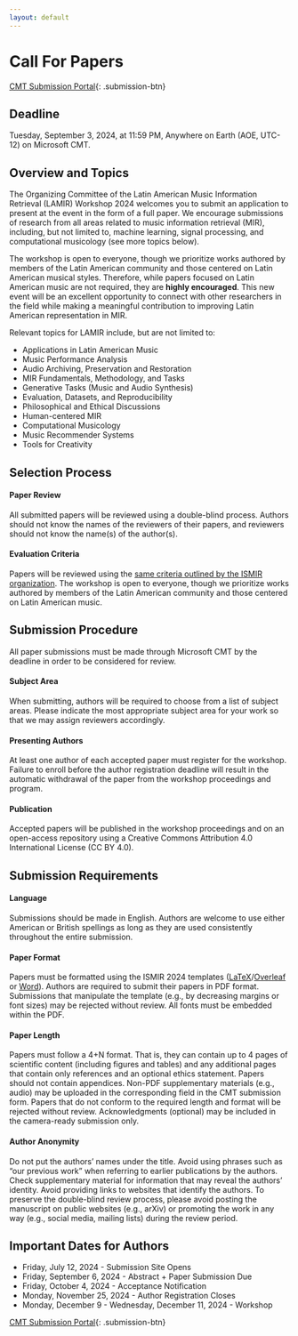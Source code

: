 ```yaml
---
layout: default
---
```


# Call For Papers

[CMT Submission Portal](https://cmt3.research.microsoft.com/LAMIR2024){: .submission-btn}

## Deadline
Tuesday, September 3, 2024, at 11:59 PM, Anywhere on Earth (AOE, UTC-12) on
Microsoft CMT.

## Overview and Topics
The Organizing Committee of the Latin American Music Information Retrieval
(LAMIR) Workshop 2024 welcomes you to submit an application to present at the
event in the form of a full paper. We encourage submissions of research from all
areas related to music information retrieval (MIR), including, but not limited
to, machine learning, signal processing, and computational musicology (see more
topics below).

The workshop is open to everyone, though we prioritize works authored by members
of the Latin American community and those centered on Latin American musical
styles. Therefore, while papers focused on Latin American music are not
required, they are **highly encouraged**. This new event will be an excellent
opportunity to connect with other researchers in the field while making a
meaningful contribution to improving Latin American representation in MIR.

Relevant topics for LAMIR include, but are not limited to:
* Applications in Latin American Music
* Music Performance Analysis
* Audio Archiving, Preservation and Restoration
* MIR Fundamentals, Methodology, and Tasks
* Generative Tasks (Music and Audio Synthesis)
* Evaluation, Datasets, and Reproducibility
* Philosophical and Ethical Discussions
* Human-centered MIR
* Computational Musicology
* Music Recommender Systems
* Tools for Creativity

## Selection Process

#### Paper Review
All submitted papers will be reviewed using a double-blind process. Authors
should not know the names of the reviewers of their papers, and reviewers should
not know the name(s) of the author(s).

#### Evaluation Criteria
Papers will be reviewed using the [same criteria outlined by the ISMIR
organization](https://ismir.net/reviewer-guidelines/).
The workshop is open to everyone, though we prioritize works
authored by members of the Latin American community and those centered on Latin
American music.

## Submission Procedure

All paper submissions must be made through Microsoft CMT by the deadline in
order to be considered for review.

#### Subject Area
When submitting, authors will be required to choose from a list of subject
areas. Please indicate the most appropriate subject area for your work so that
we may assign reviewers accordingly.

#### Presenting Authors
At least one author of each accepted paper must register for the workshop.
Failure to enroll before the author registration deadline will result in the
automatic withdrawal of the paper from the workshop proceedings and program.

#### Publication
Accepted papers will be published in the workshop proceedings and on an
open-access repository using a Creative Commons Attribution 4.0 International
License (CC BY 4.0).

## Submission Requirements

#### Language
Submissions should be made in English. Authors are welcome to use either
American or British spellings as long as they are used consistently throughout
the entire submission.

#### Paper Format
Papers must be formatted using the ISMIR 2024 templates
([LaTeX](https://github.com/lamir-workshop/paper_templates/blob/master/2024/latex)/[Overleaf](https://www.overleaf.com/latex/templates/paper-template-for-lamir-2024/fbvfwxymhhpb) or
[Word](https://github.com/lamir-workshop/paper_templates/tree/master/2024/word)). Authors are required to submit their papers in PDF format. Submissions
that manipulate the template (e.g., by decreasing margins or font sizes) may be
rejected without review. All fonts must be embedded within the PDF.

#### Paper Length
Papers must follow a 4+N format. That is, they can contain up to 4 pages of
scientific content (including figures and tables) and any additional pages that
contain only references and an optional ethics statement. Papers should not
contain appendices. Non-PDF supplementary materials (e.g., audio) may be
uploaded in the corresponding field in the CMT submission form. Papers that do
not conform to the required length and format will be rejected without review.
Acknowledgments (optional) may be included in the camera-ready submission only.

#### Author Anonymity
Do not put the authors’ names under the title. Avoid using phrases such as “our
previous work” when referring to earlier publications by the authors. Check
supplementary material for information that may reveal the authors’ identity.
Avoid providing links to websites that identify the authors. To preserve the
double-blind review process, please avoid posting the manuscript on public
websites (e.g., arXiv) or promoting the work in any way (e.g., social media,
mailing lists) during the review period.

## Important Dates for Authors

* Friday, July 12, 2024 - Submission Site Opens
* Friday, September 6, 2024 - Abstract + Paper Submission Due
* Friday, October 4, 2024 - Acceptance Notification
* Monday, November 25, 2024 - Author Registration Closes
* Monday, December 9 - Wednesday, December 11, 2024 - Workshop

[CMT Submission Portal](https://cmt3.research.microsoft.com/LAMIR2024){: .submission-btn}
